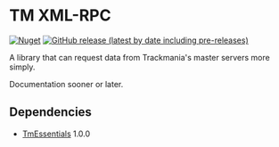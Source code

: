 ﻿# TM XML-RPC

[![Nuget](https://img.shields.io/nuget/v/TmXmlRpc?style=for-the-badge)](https://www.nuget.org/packages/TmXmlRpc/)
[![GitHub release (latest by date including pre-releases)](https://img.shields.io/github/v/release/BigBang1112/tm-xml-rpc?include_prereleases&style=for-the-badge)](https://github.com/BigBang1112/tm-xml-rpc/releases)

A library that can request data from Trackmania's master servers more simply.

Documentation sooner or later.

## Dependencies

- [TmEssentials](https://github.com/BigBang1112/tm-essentials) 1.0.0